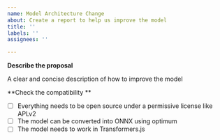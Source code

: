```yaml
---
name: Model Architecture Change
about: Create a report to help us improve the model
title: ''
labels: ''
assignees: ''

---
```


**Describe the proposal**

A clear and concise description of how to improve the model

**Check the compatibility **

- [ ] Everything needs to be open source under a permissive license like APLv2
- [ ] The model can be converted into ONNX using optimum
- [ ] The model needs to work in Transformers.js
